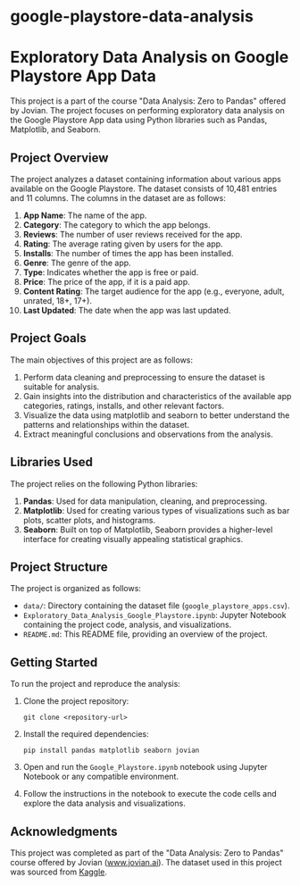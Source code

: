 # google-playstore-data-analysis
# Exploratory Data Analysis on Google Playstore App Data

This project is a part of the course "Data Analysis: Zero to Pandas" offered by Jovian. The project focuses on performing exploratory data analysis on the Google Playstore App data using Python libraries such as Pandas, Matplotlib, and Seaborn.

## Project Overview

The project analyzes a dataset containing information about various apps available on the Google Playstore. The dataset consists of 10,481 entries and 11 columns. The columns in the dataset are as follows:

1. **App Name**: The name of the app.
2. **Category**: The category to which the app belongs.
3. **Reviews**: The number of user reviews received for the app.
4. **Rating**: The average rating given by users for the app.
5. **Installs**: The number of times the app has been installed.
6. **Genre**: The genre of the app.
7. **Type**: Indicates whether the app is free or paid.
8. **Price**: The price of the app, if it is a paid app.
9. **Content Rating**: The target audience for the app (e.g., everyone, adult, unrated, 18+, 17+).
10. **Last Updated**: The date when the app was last updated.

## Project Goals

The main objectives of this project are as follows:

1. Perform data cleaning and preprocessing to ensure the dataset is suitable for analysis.
2. Gain insights into the distribution and characteristics of the available app categories, ratings, installs, and other relevant factors.
3. Visualize the data using matplotlib and seaborn to better understand the patterns and relationships within the dataset.
4. Extract meaningful conclusions and observations from the analysis.

## Libraries Used

The project relies on the following Python libraries:

1. **Pandas**: Used for data manipulation, cleaning, and preprocessing.
2. **Matplotlib**: Used for creating various types of visualizations such as bar plots, scatter plots, and histograms.
3. **Seaborn**: Built on top of Matplotlib, Seaborn provides a higher-level interface for creating visually appealing statistical graphics.

## Project Structure

The project is organized as follows:

- `data/`: Directory containing the dataset file (`google_playstore_apps.csv`).
- `Exploratory_Data_Analysis_Google_Playstore.ipynb`: Jupyter Notebook containing the project code, analysis, and visualizations.
- `README.md`: This README file, providing an overview of the project.

## Getting Started

To run the project and reproduce the analysis:

1. Clone the project repository:

   ```
   git clone <repository-url>
   ```

2. Install the required dependencies:

   ```
   pip install pandas matplotlib seaborn jovian
   ```

3. Open and run the `Google_Playstore.ipynb` notebook using Jupyter Notebook or any compatible environment.

4. Follow the instructions in the notebook to execute the code cells and explore the data analysis and visualizations.

## Acknowledgments

This project was completed as part of the "Data Analysis: Zero to Pandas" course offered by Jovian (www.jovian.ai). The dataset used in this project was sourced from [Kaggle](https://www.kaggle.com/lava18/google-play-store-apps).
